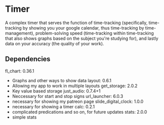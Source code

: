 # Timer

A complex timer that serves the function of time-tracking (specifically, time-tracking by showing you your google calendar, thus time-tracking by time-management), problem-solving speed (time-tracking within time-tracking that also shows graphs based on the subject you're studying for), and lastly data on your accuracy (the quality of your work).

## Dependencies

fl_chart: 0.36.1
+ Graphs and other ways to show data
layout: 0.6.1
+ Allowing my app to work in multiple layouts
get_storage: 2.0.2
+ Key value based storage
just_audio: 0.7.4+1
+ Neccessary for start and stop signs
url_launcher: 6.0.3
+ necessary for showing my patreon page
slide_digital_clock: 1.0.0
+ necessary for showing a timer
calc: 0.2.1
+ complicated predications and so on, for future updates
stats: 2.0.0
+ simple stats